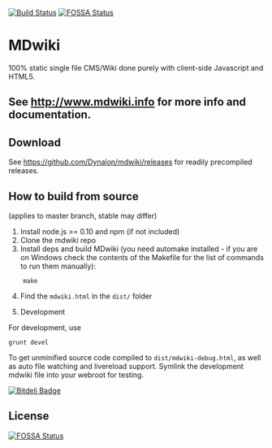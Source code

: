 [![Build Status](https://travis-ci.org/Dynalon/mdwiki.png?branch=master)](https://travis-ci.org/Dynalon/mdwiki)
[![FOSSA Status](https://app.fossa.io/api/projects/git%2Bgithub.com%2Frongfengliang%2Fmdwiki.svg?type=shield)](https://app.fossa.io/projects/git%2Bgithub.com%2Frongfengliang%2Fmdwiki?ref=badge_shield)


MDwiki
======

100% static single file CMS/Wiki done purely with client-side Javascript and HTML5.

See http://www.mdwiki.info for more info and documentation.
------


Download
--------

See <https://github.com/Dynalon/mdwiki/releases> for readily precompiled releases.

How to build from source
------------------------
(applies to master branch, stable may differ)

1. Install node.js >= 0.10 and npm (if not included)
2. Clone the mdwiki repo
3. Install deps and build MDwiki (you need automake installed - if you are on Windows check the contents of the Makefile for the list of commands to run them manually):

```
    make
```

4. Find the `mdwiki.html` in the `dist/` folder

5. Development

For development, use

    grunt devel 

To get unminified source code compiled to `dist/mdwiki-debug.html`, as well as auto file watching and livereload support. Symlink the development mdwiki file into your webroot for testing.


[![Bitdeli Badge](https://d2weczhvl823v0.cloudfront.net/Dynalon/mdwiki/trend.png)](https://bitdeli.com/free "Bitdeli Badge")



## License
[![FOSSA Status](https://app.fossa.io/api/projects/git%2Bgithub.com%2Frongfengliang%2Fmdwiki.svg?type=large)](https://app.fossa.io/projects/git%2Bgithub.com%2Frongfengliang%2Fmdwiki?ref=badge_large)